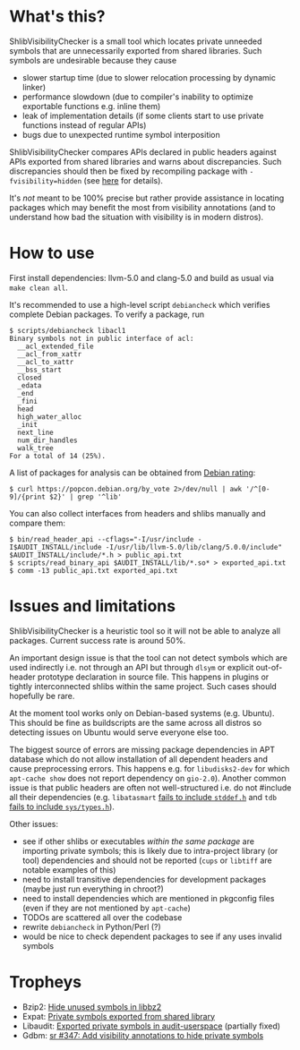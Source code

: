 # What's this?

ShlibVisibilityChecker is a small tool which locates private unneeded symbols
that are unnecessarily exported from shared libraries.
Such symbols are undesirable because they cause
* slower startup time (due to slower relocation processing by dynamic linker)
* performance slowdown (due to compiler's inability to optimize exportable functions e.g. inline them)
* leak of implementation details (if some clients start to use private functions instead of regular APIs)
* bugs due to unexpected runtime symbol interposition

ShlibVisibilityChecker compares APIs declared in public headers against APIs exported from shared libraries
and warns about discrepancies. Such discrepancies should then be fixed by recompiling package
with `-fvisibility=hidden` (see [here](https://gcc.gnu.org/wiki/Visibility) for details).

It's _not_ meant to be 100% precise but rather provide assistance in locating packages
which may benefit the most from visibility annotations (and to understand how bad the situation
with visibility is in modern distros).

# How to use

First install dependencies: llvm-5.0 and clang-5.0 and build as usual via `make clean all`.

It's recommended to use a high-level script `debiancheck` which verifies complete Debian packages. To verify a package, run
```
$ scripts/debiancheck libacl1
Binary symbols not in public interface of acl:
  __acl_extended_file
  __acl_from_xattr
  __acl_to_xattr
  __bss_start
  closed
  _edata
  _end
  _fini
  head
  high_water_alloc
  _init
  next_line
  num_dir_handles
  walk_tree
For a total of 14 (25%).
```

A list of packages for analysis can be obtained from [Debian rating](https://popcon.debian.org/by_vote):
```
$ curl https://popcon.debian.org/by_vote 2>/dev/null | awk '/^[0-9]/{print $2}' | grep '^lib'
```

You can also collect interfaces from headers and shlibs manually and compare them:
```
$ bin/read_header_api --cflags="-I/usr/include -I$AUDIT_INSTALL/include -I/usr/lib/llvm-5.0/lib/clang/5.0.0/include" $AUDIT_INSTALL/include/*.h > public_api.txt
$ scripts/read_binary_api $AUDIT_INSTALL/lib/*.so* > exported_api.txt
$ comm -13 public_api.txt exported_api.txt
```

# Issues and limitations

ShlibVisibilityChecker is a heuristic tool so it will not be able to analyze all packages.
Current success rate is around 50%.

An important design issue is that the tool can not detect symbols which are used indirectly
i.e. not through an API but through `dlsym` or explicit out-of-header prototype declaration
in source file. This happens in plugins or tightly interconnected shlibs within the same project.
Such cases should hopefully be rare.

At the moment tool works only on Debian-based systems (e.g. Ubuntu).
This should be fine as buildscripts are the same across all distros
so detecting issues on Ubuntu would serve everyone else too.

The biggest source of errors are missing package dependencies in APT database which do not allow
installation of all dependent headers and cause preprocessing errors. This happens e.g. for `libudisks2-dev`
for which `apt-cache show` does not report dependency on `gio-2.0`).
Another common issue is that public headers are often not well-structured i.e. do not \#include
all their dependencies (e.g. `libatasmart` [fails to include `stddef.h`](https://github.com/Rupan/libatasmart/issues/1)
and `tdb` [fails to include `sys/types.h`](https://bugzilla.samba.org/show_bug.cgi?id=13398)).

Other issues:
* see if other shlibs or executables _within the same package_ are importing private symbols; this is likely due to intra-project library (or tool) dependencies and should not be reported (`cups` or `libtiff` are notable examples of this)
* need to install transitive dependencies for development packages (maybe just run everything in chroot?)
* need to install dependencies which are mentioned in pkgconfig files (even if they are not mentioned by `apt-cache`)
* TODOs are scattered all over the codebase
* rewrite `debiancheck` in Python/Perl (?)
* would be nice to check dependent packages to see if any uses invalid symbols

# Tropheys

* Bzip2: [Hide unused symbols in libbz2](https://bugs.debian.org/cgi-bin/bugreport.cgi?bug=896750)
* Expat: [Private symbols exported from shared library](https://github.com/libexpat/libexpat/issues/195)
* Libaudit: [Exported private symbols in audit-userspace](https://www.redhat.com/archives/linux-audit/2018-April/msg00119.html) (partially fixed)
* Gdbm: [sr #347: Add visibility annotations to hide private symbols](https://puszcza.gnu.org.ua/support/index.php?347)
